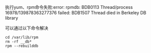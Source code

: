 执行yum、rpm命令失败:error: rpmdb: BDB0113 Thread/process 16978/139878363277376 failed: BDB1507 Thread died in Berkeley DB library

可以通过以下命令解决
```
cd /var/lib/rpm
rm -rf __db*
rpm --rebuilddb
```